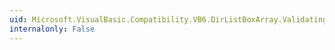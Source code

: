 ```yaml
---
uid: Microsoft.VisualBasic.Compatibility.VB6.DirListBoxArray.Validating
internalonly: False
---
```

